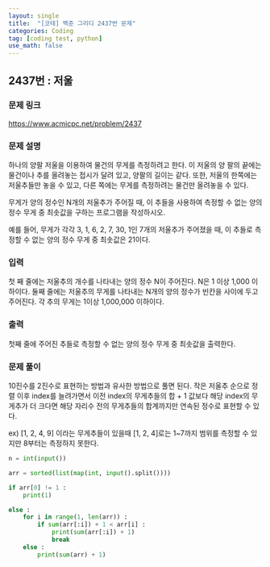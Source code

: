 ```yaml
---
layout: single
title:  "[코테] 백준 그리디 2437번 문제"
categories: Coding
tag: [coding test, python]
use_math: false
---
```


## 2437번 : 저울
### 문제 링크
<https://www.acmicpc.net/problem/2437>

### 문제 설명
하나의 양팔 저울을 이용하여 물건의 무게를 측정하려고 한다. 이 저울의 양 팔의 끝에는 물건이나 추를 올려놓는 접시가 달려 있고, 양팔의 길이는 같다. 또한, 저울의 한쪽에는 저울추들만 놓을 수 있고, 다른 쪽에는 무게를 측정하려는 물건만 올려놓을 수 있다.

무게가 양의 정수인 N개의 저울추가 주어질 때, 이 추들을 사용하여 측정할 수 없는 양의 정수 무게 중 최솟값을 구하는 프로그램을 작성하시오.

예를 들어, 무게가 각각 3, 1, 6, 2, 7, 30, 1인 7개의 저울추가 주어졌을 때, 이 추들로 측정할 수 없는 양의 정수 무게 중 최솟값은 21이다. 

### 입력
첫 째 줄에는 저울추의 개수를 나타내는 양의 정수 N이 주어진다. N은 1 이상 1,000 이하이다. 둘째 줄에는 저울추의 무게를 나타내는 N개의 양의 정수가 빈칸을 사이에 두고 주어진다. 각 추의 무게는 1이상 1,000,000 이하이다.

### 출력
첫째 줄에 주어진 추들로 측정할 수 없는 양의 정수 무게 중 최솟값을 출력한다.

### 문제 풀이
10진수를 2진수로 표현하는 방법과 유사한 방법으로 풀면 된다.
작은 저울추 순으로 정렬 이후 index를 늘려가면서 이전 index의 무게추들의 합 + 1 값보다 해당 index의 무게추가 더 크다면 해당 자리수 전의 무게추들의 합계까지만 연속된 정수로 표현할 수 있다.


ex) [1, 2, 4, 9] 이라는 무게추들이 있을때 [1, 2, 4]로는 1~7까지 범위를 측정할 수 있지만 8부터는 측정하지 못한다.


```python
n = int(input())

arr = sorted(list(map(int, input().split())))

if arr[0] != 1 :
    print(1)

else : 
    for i in range(1, len(arr)) :
        if sum(arr[:i]) + 1 < arr[i] :
            print(sum(arr[:i]) + 1)
            break
    else :
        print(sum(arr) + 1)
```
